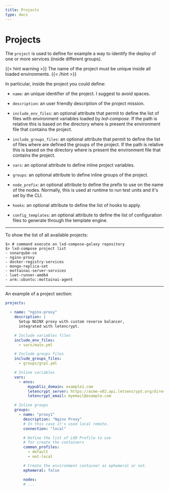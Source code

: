 ```yaml
---
title: Projects
type: docs
---
```


# Projects

The `project` is used to define for example a way to identify the deploy of one or more services (inside different
groups).

{{< hint warning >}}
The name of the project must be unique inside all loaded environments.
{{< /hint >}}

In particular, inside the project you could define:

  * `name`: an unique identifier of the project. I suggest to avoid spaces.

  * `description`: an user friendly description of the project mission.

  * `include_env_files`: an optional attribute that permit to define the list
    of files with environment variables loaded by *lxd-compose*.
    If the path is relative this is based on the directory where is present
    the environment file that contains the project.

  * `include_groups_files`: an optional attribute that permit to define the list
    of files where are defined the groups of the project.
    If the path is relative this is based on the directory where is present
    the environment file that contains the project.

  * `vars`: an optional attribute to define inline project variables.

  * `groups`: an optional attribute to define inline groups of the project.

  * `node_prefix`: an optional attribute to define the prefix to use on
    the name of the nodes. Normally, this is used at runtime to run test units
    and it's set by the CLI.

  * `hooks`: an optional attribute to define the list of hooks to apply.

  * `config_templates`: an optional attribute to define the list of
    configuration files to generate through the template engine.

***

To show the list of all available projects:

```shell
$> # command execute on lxd-compose-galaxy repository
$> lxd-compose project list
- sonarqube-ce
- nginx-proxy
- docker-registry-services
- mongo-replica-set
- mottainai-server-services
- luet-runner-amd64
- arm::ubuntu::mottainai-agent
```

***

An example of a project section:

```yaml
projects:

  - name: "nginx-proxy"
    description: |
      Setup NGINX proxy with custom reverse balancer,
      integrated with letencrypt.

    # Include variables files
    include_env_files:
      - vars/main.yml

    # Include groups files
    include_groups_files:
      - groups/grp1.yml

    # Inline variables
    vars:
      - envs:
          mypublic_domain: example1.com
          letencrypt_server: https://acme-v02.api.letsencrypt.org/directory
          letencrypt_email: myemail@example.com

    # Inline groups
    groups:
      - name: "proxy1"
        description: "Nginx Proxy"
        # In this case it's used local remote.
        connection: "local"

        # Define the list of LXD Profile to use
        # for create the containers
        common_profiles:
          - default
          - net-local

        # Create the environment container as ephemeral or not.
        ephemeral: false

        nodes:
        # ...
```

